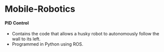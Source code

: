 # Mobile-Robotics

#### PID Control

- Contains the code that allows a husky robot to autonomously follow the wall to its left. 
- Programmed in Python using ROS.
